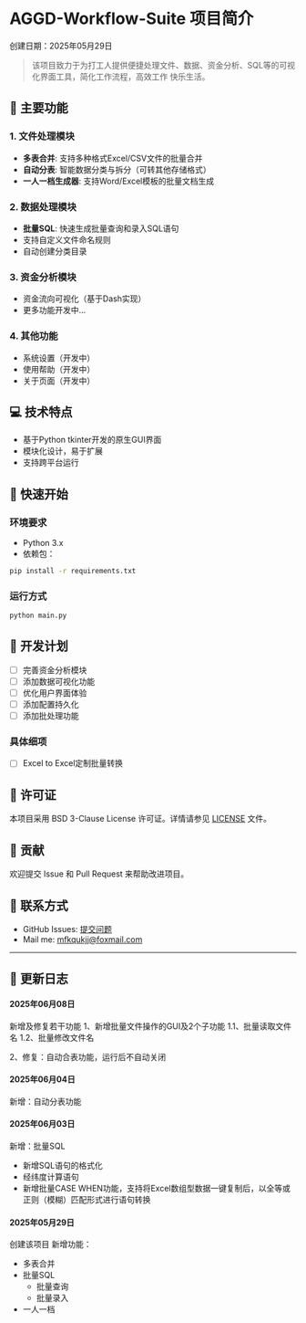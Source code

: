 # AGGD-Workflow-Suite 项目简介
创建日期：2025年05月29日

> 该项目致力于为打工人提供便捷处理文件、数据、资金分析、SQL等的可视化界面工具，简化工作流程，高效工作 快乐生活。

## 🌟 主要功能

### 1. 文件处理模块
- **多表合并**: 支持多种格式Excel/CSV文件的批量合并
- **自动分表**: 智能数据分类与拆分（可转其他存储格式）
- **一人一档生成器**: 支持Word/Excel模板的批量文档生成

### 2. 数据处理模块
- **批量SQL**: 快速生成批量查询和录入SQL语句
- 支持自定义文件命名规则
- 自动创建分类目录

### 3. 资金分析模块
- 资金流向可视化（基于Dash实现）
- 更多功能开发中...

### 4. 其他功能
- 系统设置（开发中）
- 使用帮助（开发中）
- 关于页面（开发中）

## 💻 技术特点
- 基于Python tkinter开发的原生GUI界面
- 模块化设计，易于扩展
- 支持跨平台运行

## 🚀 快速开始

### 环境要求
- Python 3.x
- 依赖包：
```bash
pip install -r requirements.txt
```

### 运行方式
```bash
python main.py
```

## 📝 开发计划
- [ ] 完善资金分析模块
- [ ] 添加数据可视化功能
- [ ] 优化用户界面体验
- [ ] 添加配置持久化
- [ ] 添加批处理功能

### 具体细项
- [ ] Excel to Excel定制批量转换


## 📄 许可证
本项目采用 BSD 3-Clause License 许可证。详情请参见 [LICENSE](LICENSE) 文件。

## 🤝 贡献
欢迎提交 Issue 和 Pull Request 来帮助改进项目。

## 📮 联系方式
- GitHub Issues: [提交问题](https://github.com/mfkqukjj/AGGD-Workflow-Suite/issues)
- Mail me: mfkqukjj@foxmail.com


----

## 📝 更新日志

#### 2025年06月08日
新增及修复若干功能
1、新增批量文件操作的GUI及2个子功能
1.1、批量读取文件名
1.2、批量修改文件名

2、修复：自动合表功能，运行后不自动关闭


#### 2025年06月04日
新增：自动分表功能

#### 2025年06月03日
新增：批量SQL
- 新增SQL语句的格式化
- 经纬度计算语句
- 新增批量CASE WHEN功能，支持将Excel数组型数据一键复制后，以全等或正则（模糊）匹配形式进行语句转换


#### 2025年05月29日

创建该项目
新增功能：
- 多表合并
- 批量SQL
  - 批量查询
  - 批量录入
- 一人一档
